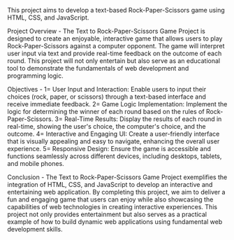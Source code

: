 This project aims to develop a text-based Rock-Paper-Scissors game using HTML, CSS, and JavaScript.

Project Overview -
The Text to Rock-Paper-Scissors Game Project is designed to create an enjoyable, interactive game that allows users to play Rock-Paper-Scissors
against a computer opponent. The game will interpret user input via text and provide real-time feedback on the outcome of each round. 
This project will not only entertain but also serve as an educational tool to demonstrate the fundamentals of web development and programming logic.

Objectives -
1= User Input and Interaction: Enable users to input their choices (rock, paper, or scissors) through a text-based interface and receive immediate feedback.
2= Game Logic Implementation: Implement the logic for determining the winner of each round based on the rules of Rock-Paper-Scissors.
3= Real-Time Results: Display the results of each round in real-time, showing the user's choice, the computer's choice, and the outcome.
4= Interactive and Engaging UI: Create a user-friendly interface that is visually appealing and easy to navigate, enhancing the overall user experience.
5= Responsive Design: Ensure the game is accessible and functions seamlessly across different devices, including desktops, tablets, and mobile phones.

Conclusion -
The Text to Rock-Paper-Scissors Game Project exemplifies the integration of HTML, CSS, and JavaScript to develop an interactive and entertaining web application.
By completing this project, we aim to deliver a fun and engaging game that users can enjoy while also showcasing the capabilities of web technologies in creating interactive experiences. 
This project not only provides entertainment but also serves as a practical example of how to build dynamic web applications using fundamental web development skills.
